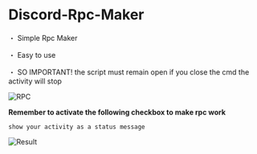 # Discord-Rpc-Maker 

・ Simple Rpc Maker

・ Easy to use

・ SO IMPORTANT! the script must remain open if you close the cmd the activity will stop

![RPC](https://user-images.githubusercontent.com/118129946/230720214-f9ea37ab-85a1-484e-972d-77fa2e4ded34.png)

**Remember to activate the following checkbox to make rpc work**

```show your activity as a status message```

![Result](https://user-images.githubusercontent.com/118129946/230720354-b15cd3ac-a1d1-41d6-adee-178e499e5730.png)
